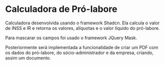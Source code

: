 # Calculadora de Pró-labore

Calculadora desenvolvida usando o framework Shadcn. Ela calcula o valor de INSS e IR e retorna os valores, alíquotas e o valor líquido do pró-labore.

Para mascarar os campos foi usado o framework JQuery Mask. 

Posteriormente será implementada a funcionalidade de criar um PDF com os dados do pró-labore, do sócio-administrador e da empresa, criando, assim um documento.
